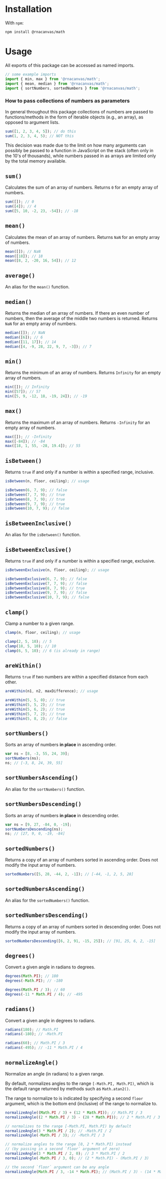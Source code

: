 # Installation

With `npm`:

```
npm install @rnacanvas/math
```

# Usage

All exports of this package can be accessed as named imports.

```javascript
// some example imports
import { min, max } from '@rnacanvas/math';
import { mean, median } from '@rnacanvas/math';
import { sortNumbers, sortedNumbers } from '@rnacanvas/math';
```

### How to pass collections of numbers as parameters

In general throughout this package
collections of numbers are passed to functions/methods
in the form of iterable objects (e.g., an array),
as opposed to argument lists.

```javascript
sum([1, 2, 3, 4, 5]); // do this
sum(1, 2, 3, 4, 5); // NOT this
```

This decision was made due to the limit on how many arguments
can possibly be passed to a function in JavaScript on the stack
(often only in the 10's of thousands),
while numbers passed in as arrays are limited only by the total memory available.

## `sum()`

Calculates the sum of an array of numbers.
Returns `0` for an empty array of numbers.

```javascript
sum([]); // 0
sum([4]); // 4
sum([5, 10, -2, 23, -54]); // -18
```

## `mean()`

Calculates the mean of an array of numbers.
Returns `NaN` for an empty array of numbers.

```javascript
mean([]); // NaN
mean([18]); // 18
mean([8, 2, -20, 16, 54]); // 12
```

## `average()`

An alias for the `mean()` function.

## `median()`

Returns the median of an array of numbers.
If there an even number of numbers,
then the average of the middle two numbers is returned.
Returns `NaN` for an empty array of numbers.

```javascript
median([]); // NaN
median([6]); // 6
median([11, 17]); // 14
median([4, -9, 28, 22, 9, 7, -3]); // 7
```

## `min()`

Returns the minimum of an array of numbers.
Returns `Infinity` for an empty array of numbers.

```javascript
min([]); // Infinity
min([57]); // 57
min([5, 9, -12, 18, -19, 24]); // -19
```

## `max()`

Returns the maximum of an array of numbers.
Returns `-Infinity` for an empty array of numbers.

```javascript
max([]); // -Infinity
max([-84]); // -84
max([18, 1, 55, -28, 19.4]); // 55
```

## `isBetween()`

Returns `true` if and only if a number is within a specified range, inclusive.

```javascript
isBetween(n, floor, ceiling); // usage

isBetween(6, 7, 9); // false
isBetween(7, 7, 9); // true
isBetween(8, 7, 9); // true
isBetween(9, 7, 9); // true
isBetween(10, 7, 9); // false
```

## `isBetweenInclusive()`

An alias for the `isBetween()` function.

## `isBetweenExclusive()`

Returns `true` if and only if a number is within a specified range, exclusive.

```javascript
isBetweenExclusive(n, floor, ceiling); // usage

isBetweenExclusive(6, 7, 9); // false
isBetweenExclusive(7, 7, 9); // false
isBetweenExclusive(8, 7, 9); // true
isBetweenExclusive(9, 7, 9); // false
isBetweenExclusive(10, 7, 9); // false
```

## `clamp()`

Clamp a number to a given range.

```javascript
clamp(n, floor, ceiling); // usage

clamp(2, 5, 10); // 5
clamp(18, 5, 10); // 10
clamp(6, 5, 10); // 6 (is already in range)
```

## `areWithin()`

Returns `true` if two numbers are within a specified distance from each other.

```javascript
areWithin(n1, n2, maxDifference); // usage

areWithin(5, 5, 0); // true
areWithin(5, 5, 2); // true
areWithin(5, 6, 2); // true
areWithin(5, 7, 2); // true
areWithin(5, 8, 2); // false
```

## `sortNumbers()`

Sorts an array of numbers <b>in place</b> in ascending order.

```javascript
var ns = [8, -3, 55, 24, 39];
sortNumbers(ns);
ns; // [-3, 8, 24, 39, 55]
```

## `sortNumbersAscending()`

An alias for the `sortNumbers()` function.

## `sortNumbersDescending()`

Sorts an array of numbers <b>in place</b> in descending order.

```javascript
var ns = [9, 27, -84, 0, -19];
sortNumbersDescending(ns);
ns; // [27, 9, 0, -19, -84]
```

## `sortedNumbers()`

Returns a copy of an array of numbers sorted in ascending order.
Does not modify the input array of numbers.

```javascript
sortedNumbers([5, 28, -44, 2, -1]); // [-44, -1, 2, 5, 28]
```

## `sortedNumbersAscending()`

An alias for the `sortedNumbers()` function.

## `sortedNumbersDescending()`

Returns a copy of an array of numbers sorted in descending order.
Does not modify the input array of numbers.

```javascript
sortedNumbersDescending([6, 2, 91, -15, 25]); // [91, 25, 6, 2, -15]
```

## `degrees()`

Convert a given angle in radians to degrees.

```javascript
degrees(Math.PI); // 180
degrees(-Math.PI); // -180

degrees(Math.PI / 3); // 60
degrees(-11 * Math.PI / 4); // -495
```

## `radians()`

Convert a given angle in degrees to radians.

```javascript
radians(180); // Math.PI
radians(-180); // -Math.PI

radians(60); // Math.PI / 3
radians(-495); // -11 * Math.PI / 4
```

##  `normalizeAngle()`

Normalize an angle (in radians) to a given range.

By default, normalizes angles to the range `[-Math.PI, Math.PI)`,
which is the default range returned by methods such as `Math.atan2()`.

The range to normalize to is indicated by specifying a second `floor` argument,
which is the bottom end (inclusive) of the range to normalize to.

```javascript
normalizeAngle((Math.PI / 3) + (12 * Math.PI)); // Math.PI / 3
normalizeAngle((2 * Math.PI / 3) - (28 * Math.PI)); // 2 * Math.PI / 3

// normalizes to the range [-Math.PI, Math.PI) by default
normalizeAngle(3 * Math.PI / 2); // -Math.PI / 2
normalizeAngle(-Math.PI / 3); // -Math.PI / 3

// normalize angles to the range [0, 2 * Math.PI) instead
// (by passing in a second `floor` argument of zero)
normalizeAngle(3 * Math.PI / 2, 0); // 3 * Math.PI / 2
normalizeAngle(-Math.PI / 3, 0); // (2 * Math.PI) - (Math.PI / 3)

// the second `floor` argument can be any angle
normalizeAngle(Math.PI / 3, -14 * Math.PI); // (Math.PI / 3) - (14 * Math.PI)
```
